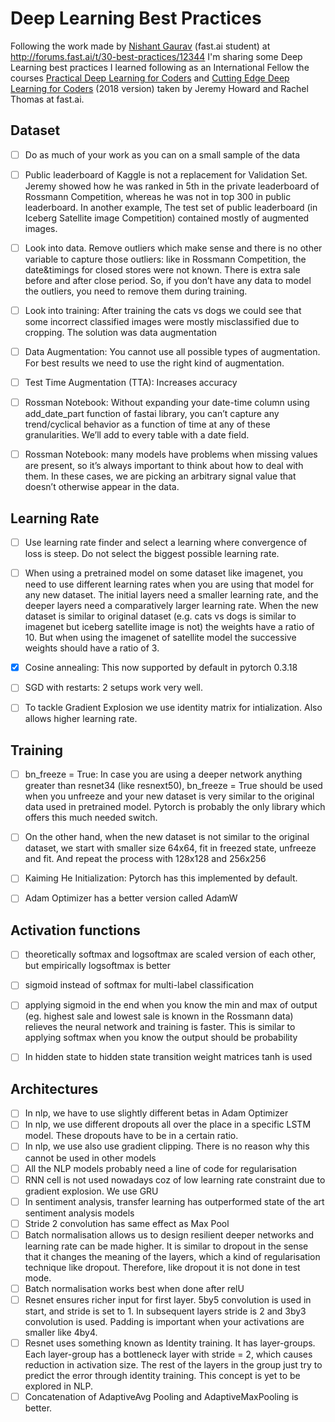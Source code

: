 # Deep Learning Best Practices

Following the work made by [Nishant Gaurav](https://www.facebook.com/nishantgrv) (fast.ai student) at http://forums.fast.ai/t/30-best-practices/12344 I'm sharing some Deep Learning best practices I learned following as an International Fellow the courses [Practical Deep Learning for Coders](http://course.fast.ai/) and [Cutting Edge Deep Learning for Coders](http://course.fast.ai/part2.html) (2018 version) taken by Jeremy Howard and Rachel Thomas at fast.ai.

## Dataset
- [ ] Do as much of your work as you can on a small sample of the data
- [ ] Public leaderboard of Kaggle is not a replacement for Validation Set. Jeremy showed how he was ranked in 5th in the private leaderboard of Rossmann Competition, whereas he was not in top 300 in public leaderboard. In another example, The test set of public leaderboard (in Iceberg Satellite image Competition) contained mostly of augmented images. 
- [ ] Look into data. Remove outliers which make sense and there is no other variable to capture those outliers: like in Rossmann Competition, the date&timings for closed stores were not known. There is extra sale before and after close period. So, if you don’t have any data to model the outliers, you need to remove them during training. 
- [ ] Look into training: After training the cats vs dogs we could see that some incorrect classified images were mostly misclassified due to cropping. The solution was data augmentation 
- [ ] Data Augmentation: You cannot use all possible types of augmentation. For best results we need to use the right kind of augmentation. 
- [ ] Test Time Augmentation (TTA): Increases accuracy 
- [ ] Rossman Notebook: Without expanding your date-time column using add_date_part function of fastai library, you can’t capture any trend/cyclical behavior as a function of time at any of these granularities. We’ll add to every table with a date field.
- [ ] Rossman Notebook: many models have problems when missing values are present, so it’s always important to think about how to deal with them. In these cases, we are picking an arbitrary signal value that doesn’t otherwise appear in the data.


## Learning Rate
- [ ] Use learning rate finder and select a learning where convergence of loss is steep. Do not select the biggest possible learning rate. 
- [ ] When using a pretrained model on some dataset like imagenet, you need to use different learning rates when you are using that model for any new dataset. The initial layers need a smaller learning rate, and the deeper layers need a comparatively larger learning rate. When the new dataset is similar to original dataset (e.g. cats vs dogs is similar to imagenet but iceberg satellite image is not) the weights have a ratio of 10. But when using the imagenet of satellite model the successive weights should have a ratio of 3. 
- [x] Cosine annealing: This now supported by default in pytorch 0.3.18 
- [ ] SGD with restarts: 2 setups work very well. 
- [ ] To tackle Gradient Explosion we use identity matrix for intialization. Also allows higher learning rate.


## Training
- [ ] bn_freeze = True: In case you are using a deeper network anything greater than resnet34 (like resnext50), bn_freeze = True should be used when you unfreeze and your new dataset is very similar to the original data used in pretrained model. Pytorch is probably the only library which offers this much needed switch.
- [ ] On the other hand, when the new dataset is not similar to the original dataset, we start with smaller size 64x64, fit in freezed state, unfreeze and fit. And repeat the process with 128x128 and 256x256 
- [ ] Kaiming He Initialization: Pytorch has this implemented by default. 
- [ ] Adam Optimizer has a better version called AdamW


## Activation functions
- [ ] theoretically softmax and logsoftmax are scaled version of each other, but empirically logsoftmax is better
- [ ] sigmoid instead of softmax for multi-label classification 
- [ ] applying sigmoid in the end when you know the min and max of output (eg. highest sale and lowest sale is known in the Rossmann data) relieves the neural network and training is faster. This is similar to applying softmax when you know the output should be probability 
- [ ] In hidden state to hidden state transition weight matrices tanh is used 


## Architectures
- [ ] In nlp, we have to use slightly different betas in Adam Optimizer 
- [ ] In nlp, we use different dropouts all over the place in a specific LSTM model. These dropouts have to be in a certain ratio. 
- [ ] In nlp, we use also use gradient clipping. There is no reason why this cannot be used in other models 
- [ ] All the NLP models probably need a line of code for regularisation 
- [ ] RNN cell is not used nowadays coz of low learning rate constraint due to gradient explosion. We use GRU
- [ ] In sentiment analysis, transfer learning has outperformed state of the art sentiment analysis models 
- [ ] Stride 2 convolution has same effect as Max Pool
- [ ] Batch normalisation allows us to design resilient deeper networks and learning rate can be made higher. It is similar to dropout in the sense that it changes the meaning of the layers, which a kind of regularisation technique like dropout. Therefore, like dropout it is not done in test mode. 
- [ ] Batch normalisation works best when done after relU
- [ ] Resnet ensures richer input for first layer. 5by5 convolution is used in start, and stride is set to 1. In subsequent layers stride is 2 and 3by3 convolution is used. Padding is important when your activations are smaller like 4by4. 
- [ ] Resnet uses something known as Identity training. It has layer-groups. Each layer-group has a bottleneck layer with stride = 2, which causes reduction in activation size. The rest of the layers in the group just try to predict the error through identity training. This concept is yet to be explored in NLP. 
- [ ] Concatenation of AdaptiveAvg Pooling and AdaptiveMaxPooling is better. 
